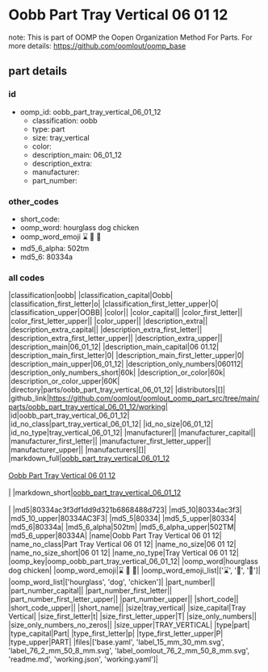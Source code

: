 # Oobb Part Tray Vertical 06 01 12  

note: This is part of OOMP the Oopen Organization Method For Parts. For more details: https://github.com/oomlout/oomp_base

##  part details





### id
* oomp_id: oobb_part_tray_vertical_06_01_12
  * classification: oobb
  * type: part
  * size: tray_vertical
  * color: 
  * description_main: 06_01_12
  * description_extra: 
  * manufacturer: 
  * part_number: 

### other_codes
* short_code: 
* oomp_word: hourglass dog chicken
* oomp_word_emoji :hourglass: :dog: :chicken:
* md5_6_alpha: 502tm
* md5_6: 80334a

### all codes 
|classification|oobb|
|classification_capital|Oobb|
|classification_first_letter|o|
|classification_first_letter_upper|O|
|classification_upper|OOBB|
|color||
|color_capital||
|color_first_letter||
|color_first_letter_upper||
|color_upper||
|description_extra||
|description_extra_capital||
|description_extra_first_letter||
|description_extra_first_letter_upper||
|description_extra_upper||
|description_main|06_01_12|
|description_main_capital|06 01.12|
|description_main_first_letter|0|
|description_main_first_letter_upper|0|
|description_main_upper|06_01_12|
|description_only_numbers|060112|
|description_only_numbers_short|60k|
|description_or_color|60k|
|description_or_color_upper|60K|
|directory|parts/oobb_part_tray_vertical_06_01_12|
|distributors|[]|
|github_link|https://github.com/oomlout/oomlout_oomp_part_src/tree/main/parts/oobb_part_tray_vertical_06_01_12/working|
|id|oobb_part_tray_vertical_06_01_12|
|id_no_class|part_tray_vertical_06_01_12|
|id_no_size|06_01_12|
|id_no_type|tray_vertical_06_01_12|
|manufacturer||
|manufacturer_capital||
|manufacturer_first_letter||
|manufacturer_first_letter_upper||
|manufacturer_upper||
|manufacturers|[]|
|markdown_full|[oobb_part_tray_vertical_06_01_12](https://github.com/oomlout/oomlout_oomp_part_src/tree/main/parts/oobb_part_tray_vertical_06_01_12/working)<br>[](https://github.com/oomlout/oomlout_oomp_part_src/tree/main/parts/oobb_part_tray_vertical_06_01_12/working)<br>[Oobb Part Tray Vertical 06 01 12](https://github.com/oomlout/oomlout_oomp_part_src/tree/main/parts/oobb_part_tray_vertical_06_01_12/working)<br><br>|
|markdown_short|[oobb_part_tray_vertical_06_01_12](https://github.com/oomlout/oomlout_oomp_part_src/tree/main/parts/oobb_part_tray_vertical_06_01_12/working)<br><br>|
|md5|80334ac3f3df1dd9d321b6868488d723|
|md5_10|80334ac3f3|
|md5_10_upper|80334AC3F3|
|md5_5|80334|
|md5_5_upper|80334|
|md5_6|80334a|
|md5_6_alpha|502tm|
|md5_6_alpha_upper|502TM|
|md5_6_upper|80334A|
|name|Oobb Part Tray Vertical 06 01 12|
|name_no_class|Part Tray Vertical 06 01 12|
|name_no_size|06 01 12|
|name_no_size_short|06 01 12|
|name_no_type|Tray Vertical 06 01 12|
|oomp_key|oomp_oobb_part_tray_vertical_06_01_12|
|oomp_word|hourglass dog chicken|
|oomp_word_emoji|:hourglass: :dog: :chicken:|
|oomp_word_emoji_list|[':hourglass:', ':dog:', ':chicken:']|
|oomp_word_list|['hourglass', 'dog', 'chicken']|
|part_number||
|part_number_capital||
|part_number_first_letter||
|part_number_first_letter_upper||
|part_number_upper||
|short_code||
|short_code_upper||
|short_name||
|size|tray_vertical|
|size_capital|Tray Vertical|
|size_first_letter|t|
|size_first_letter_upper|T|
|size_only_numbers||
|size_only_numbers_no_zeros||
|size_upper|TRAY_VERTICAL|
|type|part|
|type_capital|Part|
|type_first_letter|p|
|type_first_letter_upper|P|
|type_upper|PART|
|files|['base.yaml', 'label_15_mm_30_mm.svg', 'label_76_2_mm_50_8_mm.svg', 'label_oomlout_76_2_mm_50_8_mm.svg', 'readme.md', 'working.json', 'working.yaml']|
